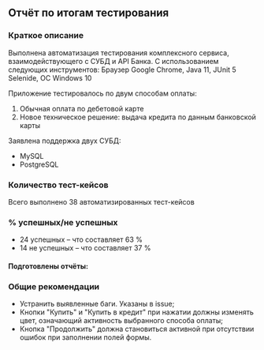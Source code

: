## Отчёт по итогам тестирования

### Краткое описание

Выполнена автоматизация тестирования комплексного сервиса, взаимодействующего с СУБД и API Банка. С использованием следующих инструментов:
Браузер Google Chrome, Java 11, JUnit 5 Selenide, ОС Windows 10

Приложение тестировалось по двум способам оплаты:
1. Обычная оплата по дебетовой карте
1. Новое техническое решение: выдача кредита по данным банковской карты

Заявлена поддержка двух СУБД:
* MySQL
* PostgreSQL

### Количество тест-кейсов
Всего выполнено 38 автоматизированных тест-кейсов

### % успешных/не успешных
* 24 успешных – что составляет 63 %
* 14 не успешных – что составляет 37 %

#### Подготовлены отчёты:


### Общие рекомендации
* Устранить выявленные баги. Указаны в issue;
* Кнопки "Купить" и "Купить в кредит" при нажатии должны изменять цвет, означающий активность выбранного способа оплаты;
* Кнопка "Продолжить" должна становиться активной при отсутствии ошибок при заполнении полей формы.

